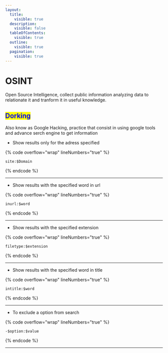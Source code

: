 ```yaml
---
layout:
  title:
    visible: true
  description:
    visible: false
  tableOfContents:
    visible: true
  outline:
    visible: true
  pagination:
    visible: true
---
```


# OSINT

Open Source Intelligence, collect public information analyzing data to relationate it and tranform it in useful knowledge.

## <mark style="color:blue;">Dorking</mark>

Also know as Google Hacking, practice that consist in using google tools and advance serch engine to get information

* Show results only for the adress specified

{% code overflow="wrap" lineNumbers="true" %}
```url
site:$Domain
```
{% endcode %}

***

* Show results with the specified word in url

{% code overflow="wrap" lineNumbers="true" %}
```url
inurl:$word
```
{% endcode %}

***

* Show results with the specified extension

{% code overflow="wrap" lineNumbers="true" %}
```url
filetype:$extension
```
{% endcode %}

***

* Show results with the specified word in title

{% code overflow="wrap" lineNumbers="true" %}
```url
intitle:$word
```
{% endcode %}

***

* To exclude a option from search

{% code overflow="wrap" lineNumbers="true" %}
```url
-$option:$value
```
{% endcode %}

***

